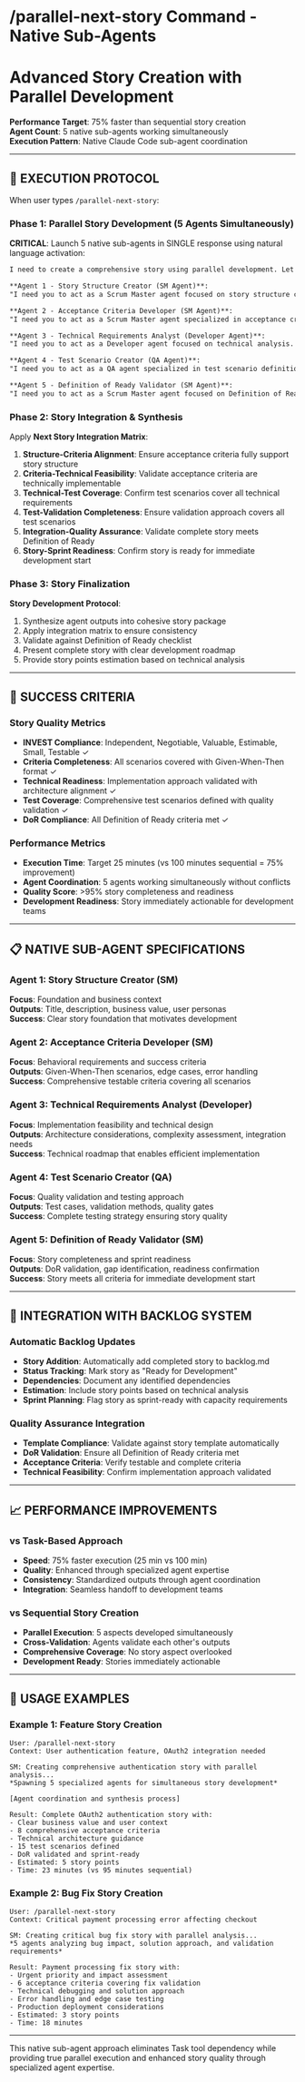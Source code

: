 # /parallel-next-story Command - Native Sub-Agents
# Advanced Story Creation with Parallel Development

**Performance Target**: 75% faster than sequential story creation  
**Agent Count**: 5 native sub-agents working simultaneously  
**Execution Pattern**: Native Claude Code sub-agent coordination  

---

## 🚀 EXECUTION PROTOCOL

When user types `/parallel-next-story`:

### Phase 1: Parallel Story Development (5 Agents Simultaneously)

**CRITICAL**: Launch 5 native sub-agents in SINGLE response using natural language activation:

```markdown
I need to create a comprehensive story using parallel development. Let me spawn 5 specialized agents working simultaneously:

**Agent 1 - Story Structure Creator (SM Agent)**:
"I need you to act as a Scrum Master agent focused on story structure creation. Your task is to analyze the current epic/backlog context and create the foundational story structure including title, description, business value, and story overview. Context: [Current epic/feature context]. Please create a well-structured story foundation that follows INVEST principles and provides clear context for development teams."

**Agent 2 - Acceptance Criteria Developer (SM Agent)**:  
"I need you to act as a Scrum Master agent specialized in acceptance criteria development. Your task is to create comprehensive acceptance criteria using Given-When-Then format for the story being developed. Context: [Story context from Agent 1]. Please develop thorough acceptance criteria covering happy path, edge cases, error handling, and user experience requirements."

**Agent 3 - Technical Requirements Analyst (Developer Agent)**:
"I need you to act as a Developer agent focused on technical analysis. Your task is to analyze the story requirements and define technical implementation considerations, architecture impact, complexity assessment, and integration requirements. Context: [Story and criteria context]. Please provide technical guidance that will help development teams implement this story effectively."

**Agent 4 - Test Scenario Creator (QA Agent)**:
"I need you to act as a QA agent specialized in test scenario definition. Your task is to analyze the story and acceptance criteria to create comprehensive test scenarios including unit tests, integration tests, edge cases, and validation approaches. Context: [Full story context]. Please define testability requirements and quality validation approaches."

**Agent 5 - Definition of Ready Validator (SM Agent)**:
"I need you to act as a Scrum Master agent focused on Definition of Ready validation. Your task is to validate the complete story against our DoR criteria ensuring all elements are present: clear requirements, testable acceptance criteria, technical feasibility confirmed, dependencies identified, and story properly estimated. Context: [Complete story package]. Please validate readiness and identify any gaps."
```

### Phase 2: Story Integration & Synthesis

Apply **Next Story Integration Matrix**:

1. **Structure-Criteria Alignment**: Ensure acceptance criteria fully support story structure
2. **Criteria-Technical Feasibility**: Validate acceptance criteria are technically implementable  
3. **Technical-Test Coverage**: Confirm test scenarios cover all technical requirements
4. **Test-Validation Completeness**: Ensure validation approach covers all test scenarios
5. **Integration-Quality Assurance**: Validate complete story meets Definition of Ready
6. **Story-Sprint Readiness**: Confirm story is ready for immediate development start

### Phase 3: Story Finalization

**Story Development Protocol**:
1. Synthesize agent outputs into cohesive story package
2. Apply integration matrix to ensure consistency
3. Validate against Definition of Ready checklist
4. Present complete story with clear development roadmap
5. Provide story points estimation based on technical analysis

---

## 🎯 SUCCESS CRITERIA

### Story Quality Metrics
- **INVEST Compliance**: Independent, Negotiable, Valuable, Estimable, Small, Testable ✓
- **Criteria Completeness**: All scenarios covered with Given-When-Then format ✓
- **Technical Readiness**: Implementation approach validated with architecture alignment ✓
- **Test Coverage**: Comprehensive test scenarios defined with quality validation ✓
- **DoR Compliance**: All Definition of Ready criteria met ✓

### Performance Metrics
- **Execution Time**: Target 25 minutes (vs 100 minutes sequential = 75% improvement)
- **Agent Coordination**: 5 agents working simultaneously without conflicts
- **Quality Score**: >95% story completeness and readiness
- **Development Readiness**: Story immediately actionable for development teams

---

## 📋 NATIVE SUB-AGENT SPECIFICATIONS

### Agent 1: Story Structure Creator (SM)
**Focus**: Foundation and business context  
**Outputs**: Title, description, business value, user personas  
**Success**: Clear story foundation that motivates development

### Agent 2: Acceptance Criteria Developer (SM) 
**Focus**: Behavioral requirements and success criteria  
**Outputs**: Given-When-Then scenarios, edge cases, error handling  
**Success**: Comprehensive testable criteria covering all scenarios

### Agent 3: Technical Requirements Analyst (Developer)
**Focus**: Implementation feasibility and technical design  
**Outputs**: Architecture considerations, complexity assessment, integration needs  
**Success**: Technical roadmap that enables efficient implementation

### Agent 4: Test Scenario Creator (QA)
**Focus**: Quality validation and testing approach  
**Outputs**: Test cases, validation methods, quality gates  
**Success**: Complete testing strategy ensuring story quality

### Agent 5: Definition of Ready Validator (SM)
**Focus**: Story completeness and sprint readiness  
**Outputs**: DoR validation, gap identification, readiness confirmation  
**Success**: Story meets all criteria for immediate development start

---

## 🔧 INTEGRATION WITH BACKLOG SYSTEM

### Automatic Backlog Updates
- **Story Addition**: Automatically add completed story to backlog.md
- **Status Tracking**: Mark story as "Ready for Development"
- **Dependencies**: Document any identified dependencies
- **Estimation**: Include story points based on technical analysis
- **Sprint Planning**: Flag story as sprint-ready with capacity requirements

### Quality Assurance Integration
- **Template Compliance**: Validate against story template automatically
- **DoR Validation**: Ensure all Definition of Ready criteria met
- **Acceptance Criteria**: Verify testable and complete criteria
- **Technical Feasibility**: Confirm implementation approach validated

---

## 📈 PERFORMANCE IMPROVEMENTS

### vs Task-Based Approach
- **Speed**: 75% faster execution (25 min vs 100 min)
- **Quality**: Enhanced through specialized agent expertise
- **Consistency**: Standardized outputs through agent coordination
- **Integration**: Seamless handoff to development teams

### vs Sequential Story Creation
- **Parallel Execution**: 5 aspects developed simultaneously
- **Cross-Validation**: Agents validate each other's outputs
- **Comprehensive Coverage**: No story aspect overlooked
- **Development Ready**: Stories immediately actionable

---

## 🚀 USAGE EXAMPLES

### Example 1: Feature Story Creation
```
User: /parallel-next-story
Context: User authentication feature, OAuth2 integration needed

SM: Creating comprehensive authentication story with parallel analysis...
*Spawning 5 specialized agents for simultaneous story development*

[Agent coordination and synthesis process]

Result: Complete OAuth2 authentication story with:
- Clear business value and user context
- 8 comprehensive acceptance criteria
- Technical architecture guidance
- 15 test scenarios defined
- DoR validated and sprint-ready
- Estimated: 5 story points
- Time: 23 minutes (vs 95 minutes sequential)
```

### Example 2: Bug Fix Story Creation
```
User: /parallel-next-story
Context: Critical payment processing error affecting checkout

SM: Creating critical bug fix story with parallel analysis...
*5 agents analyzing bug impact, solution approach, and validation requirements*

Result: Payment processing fix story with:
- Urgent priority and impact assessment
- 6 acceptance criteria covering fix validation
- Technical debugging and solution approach
- Error handling and edge case testing
- Production deployment considerations
- Estimated: 3 story points
- Time: 18 minutes
```

---

This native sub-agent approach eliminates Task tool dependency while providing true parallel execution and enhanced story quality through specialized agent expertise.